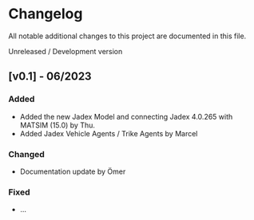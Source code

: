 # Changelog

All notable additional changes to this project are documented in this file.

Unreleased / Development version

## [v0.1] - 06/2023
### Added
- Added the new Jadex Model and connecting Jadex 4.0.265 with MATSIM (15.0) by Thu.
- Added Jadex Vehicle Agents / Trike Agents by Marcel

### Changed
- Documentation update by Ömer

### Fixed
- ...
